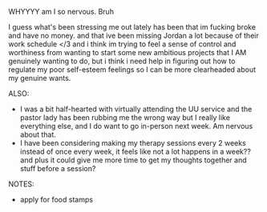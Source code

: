 WHYYYY am I so nervous. Bruh

I guess what's been stressing me out lately has been that im fucking broke and have no money. and that ive been missing Jordan a lot because of their work schedule </3 and i think im trying to feel a sense of control and worthiness from wanting to start some new ambitious projects that I AM genuinely wanting to do, but i think i need help in figuring out how to regulate my poor self-esteem feelings so I can be more clearheaded about my genuine wants.

ALSO:
- I was a bit half-hearted with virtually attending the UU service and the pastor lady has been rubbing me the wrong way but I really like everything else, and I do want to go in-person next week. Am nervous about that.
- I have been considering making my therapy sessions every 2 weeks instead of once every week, it feels like not a lot happens in a week?? and plus it could give me more time to get my thoughts together and stuff before a session?

NOTES:
- apply for food stamps